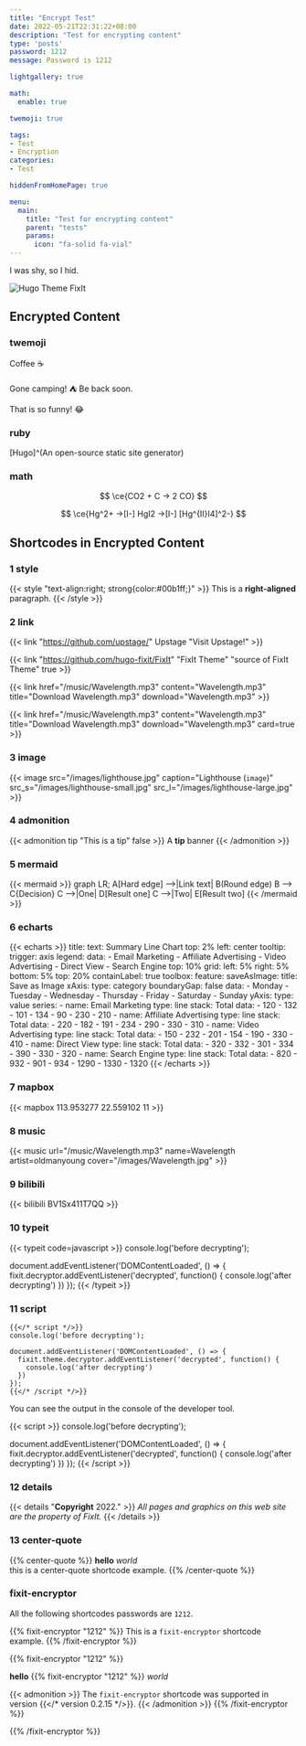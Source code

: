 ```yaml
---
title: "Encrypt Test"
date: 2022-05-21T22:31:22+08:00
description: "Test for encrypting content"
type: 'posts'
password: 1212
message: Password is 1212

lightgallery: true

math:
  enable: true

twemoji: true

tags:
- Test
- Encryption
categories:
- Test

hiddenFromHomePage: true

menu:
  main:
    title: "Test for encrypting content"
    parent: "tests"
    params:
      icon: "fa-solid fa-vial"
---
```


I was shy, so I hid.

<!--more-->

![Hugo Theme FixIt](/images/Apple-Devices-Preview.jpg "Hugo Theme FixIt")

## Encrypted Content

### twemoji

Coffee ☕

Gone camping! :tent: Be back soon.

That is so funny! :joy:

### ruby
[Hugo]^(An open-source static site generator)

### math
$$ \ce{CO2 + C -> 2 CO} $$

$$ \ce{Hg^2+ ->[I-] HgI2 ->[I-] [Hg^{II}I4]^2-} $$

## Shortcodes in Encrypted Content

### 1 style

{{< style "text-align:right; strong{color:#00b1ff;}" >}}
This is a **right-aligned** paragraph.
{{< /style >}}

### 2 link

{{< link "https://github.com/upstage/" Upstage "Visit Upstage!" >}}

{{< link "https://github.com/hugo-fixit/FixIt" "FixIt Theme" "source of FixIt Theme" true >}}

{{< link href="/music/Wavelength.mp3" content="Wavelength.mp3" title="Download Wavelength.mp3" download="Wavelength.mp3" >}}

{{< link href="/music/Wavelength.mp3" content="Wavelength.mp3" title="Download Wavelength.mp3" download="Wavelength.mp3" card=true >}}

### 3 image

{{< image src="/images/lighthouse.jpg" caption="Lighthouse (`image`)" src_s="/images/lighthouse-small.jpg" src_l="/images/lighthouse-large.jpg" >}}

### 4 admonition

{{< admonition tip "This is a tip" false >}}
A **tip** banner
{{< /admonition >}}

### 5 mermaid

{{< mermaid >}}
graph LR;
    A[Hard edge] -->|Link text| B(Round edge)
    B --> C{Decision}
    C -->|One| D[Result one]
    C -->|Two| E[Result two]
{{< /mermaid >}}

### 6 echarts

{{< echarts >}}
title:
    text: Summary Line Chart
    top: 2%
    left: center
tooltip:
    trigger: axis
legend:
    data:
        - Email Marketing
        - Affiliate Advertising
        - Video Advertising
        - Direct View
        - Search Engine
    top: 10%
grid:
    left: 5%
    right: 5%
    bottom: 5%
    top: 20%
    containLabel: true
toolbox:
    feature:
        saveAsImage:
            title: Save as Image
xAxis:
    type: category
    boundaryGap: false
    data:
        - Monday
        - Tuesday
        - Wednesday
        - Thursday
        - Friday
        - Saturday
        - Sunday
yAxis:
    type: value
series:
    - name: Email Marketing
      type: line
      stack: Total
      data:
          - 120
          - 132
          - 101
          - 134
          - 90
          - 230
          - 210
    - name: Affiliate Advertising
      type: line
      stack: Total
      data:
          - 220
          - 182
          - 191
          - 234
          - 290
          - 330
          - 310
    - name: Video Advertising
      type: line
      stack: Total
      data:
          - 150
          - 232
          - 201
          - 154
          - 190
          - 330
          - 410
    - name: Direct View
      type: line
      stack: Total
      data:
          - 320
          - 332
          - 301
          - 334
          - 390
          - 330
          - 320
    - name: Search Engine
      type: line
      stack: Total
      data:
          - 820
          - 932
          - 901
          - 934
          - 1290
          - 1330
          - 1320
{{< /echarts >}}

### 7 mapbox

{{< mapbox 113.953277 22.559102 11 >}}

### 8 music

{{< music url="/music/Wavelength.mp3" name=Wavelength artist=oldmanyoung cover="/images/Wavelength.jpg" >}}

### 9 bilibili

{{< bilibili BV1Sx411T7QQ >}}

### 10 typeit

{{< typeit code=javascript >}}
console.log('before decrypting');

document.addEventListener('DOMContentLoaded', () => {
  fixit.decryptor.addEventListener('decrypted', function() {
    console.log('after decrypting')
  })
});
{{< /typeit >}}

### 11 script

```go-html-template
{{</* script */>}}
console.log('before decrypting');

document.addEventListener('DOMContentLoaded', () => {
  fixit.theme.decryptor.addEventListener('decrypted', function() {
    console.log('after decrypting')
  })
});
{{</* /script */>}}
```

You can see the output in the console of the developer tool.

{{< script >}}
console.log('before decrypting');

document.addEventListener('DOMContentLoaded', () => {
  fixit.decryptor.addEventListener('decrypted', function() {
    console.log('after decrypting')
  })
});
{{< /script >}}

### 12 details

{{< details "**Copyright** 2022." >}}
*All pages and graphics on this web site are the property of FixIt.*
{{< /details >}}

### 13 center-quote

{{% center-quote %}}
**hello** *world*  
this is a center-quote shortcode example.
{{% /center-quote %}}


### fixit-encryptor

All the following shortcodes passwords are `1212`.

{{% fixit-encryptor "1212" %}}
This is a `fixit-encryptor` shortcode example.
{{% /fixit-encryptor %}}

{{% fixit-encryptor "1212" %}}

**hello**
{{% fixit-encryptor "1212" %}}
*world*

{{< admonition >}}
The `fixit-encryptor` shortcode was supported in version {{</* version 0.2.15 */>}}.
{{< /admonition >}}
{{% /fixit-encryptor %}}

{{% /fixit-encryptor %}}